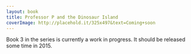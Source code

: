 ```yaml
---
layout: book
title: Professor P and the Dinosaur Island
coverImage: http://placehold.it/325x497&text=Coming+soon
---
```


Book 3 in the series is currently a work in progress. It should be released some time in 2015.
